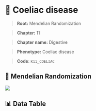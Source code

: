 # 🧪 Coeliac disease

> **Root:** Mendelian Randomization

> **Chapter:** 11  

> **Chapter name:** Digestive

> **Phenotype:** Coeliac disease  

> **Code:** `K11_COELIAC`

## 🧬 Mendelian Randomization  

<img src="/MR/Figures/Forward/K11_COELIAC.png"/>

## 📊 Data Table

<CsvTableMRF src="/MR/Data/Forward/K11_COELIAC.csv"/>
